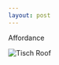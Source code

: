 ```yaml
---
layout: post
---
```


Affordance

![Tisch Roof](https://cdn.rawgit.com/Ryan-Sheehan/bad-design-presentation/6a1e7f38/images/roof_door.jpg)